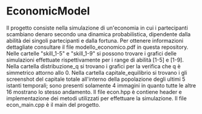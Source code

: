 # EconomicModel
Il progetto consiste nella simulazione di un'economia in cui i partecipanti scambiano denaro secondo una dinamica probabilistica, dipendente dalla abilità dei singoli partecipanti e dalla fortuna. Per ottenere informazioni dettagliate consultare il file modello_economico.pdf in questa repository. Nelle cartelle "skill_1-5" e "skill_1-9" si possono trovare i grafici delle simulazioni effettuate rispettivamente per i range di abilità [1-5] e [1-9]. Nella cartella distribuzione_q si trovano i grafici per la verifica che q è simmetrico attorno allo 0. Nella cartella capitale_equilibrio si trovano i gli screenshot del capitale totale all'interno della popolazione degli ultimi 5 istanti temporali; sono presenti solamente 4 immagini in quanto tutte le altre 16 mostrano lo stesso andamento. Il file econ.hpp è contiene header e implementazione dei metodi utilizzati per effettuare la simulazione. Il file econ_main.cpp è il main del progetto.

